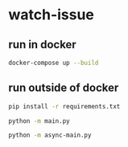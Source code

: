 # watch-issue

## run in docker
```bash
docker-compose up --build
```

## run outside of docker
```bash
pip install -r requirements.txt

python -m main.py

python -m async-main.py
```

